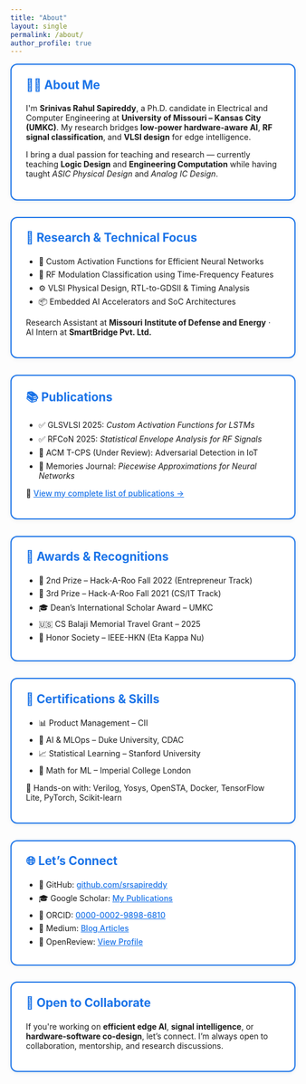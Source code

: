 ```yaml
---
title: "About"
layout: single
permalink: /about/
author_profile: true
---
```


<style>
:root {
  --blue: #1a73e8;
  --bg: #ffffff;
  --hover: #e9f3ff;
  --shadow: 0 2px 8px rgba(0, 0, 0, 0.05);
  --radius: 12px;
}

.about-section {
  border: 2px solid var(--blue);
  background: var(--bg);
  padding: 1.4rem 1.6rem;
  margin-bottom: 1.8rem;
  border-radius: var(--radius);
  box-shadow: var(--shadow);
  transition: 0.3s ease-in-out;
}

.about-section:hover {
  background: var(--hover);
  transform: scale(1.01);
}

.about-section h3 {
  margin-top: 0;
  color: var(--blue);
  font-size: 1.3rem;
  display: flex;
  align-items: center;
  gap: 0.5rem;
}

.about-section ul {
  padding-left: 1.4rem;
  margin-bottom: 0.6rem;
}

.about-section li {
  margin-bottom: 0.4rem;
}

a {
  color: var(--blue);
  font-weight: 500;
}

a:hover {
  text-decoration: underline;
}
</style>

<div class="about-section">
<h3>👨‍🎓 About Me</h3>
<p>
I'm <strong>Srinivas Rahul Sapireddy</strong>, a Ph.D. candidate in Electrical and Computer Engineering at <strong>University of Missouri – Kansas City (UMKC)</strong>. My research bridges <strong>low-power hardware-aware AI</strong>, <strong>RF signal classification</strong>, and <strong>VLSI design</strong> for edge intelligence.
</p>
<p>
I bring a dual passion for teaching and research — currently teaching <strong>Logic Design</strong> and <strong>Engineering Computation</strong> while having taught <em>ASIC Physical Design</em> and <em>Analog IC Design</em>.
</p>
</div>

<div class="about-section">
<h3>🧠 Research & Technical Focus</h3>
<ul>
  <li>🧮 Custom Activation Functions for Efficient Neural Networks</li>
  <li>📶 RF Modulation Classification using Time-Frequency Features</li>
  <li>⚙️ VLSI Physical Design, RTL-to-GDSII & Timing Analysis</li>
  <li>📦 Embedded AI Accelerators and SoC Architectures</li>
</ul>
<p>
Research Assistant at <strong>Missouri Institute of Defense and Energy</strong> · AI Intern at <strong>SmartBridge Pvt. Ltd.</strong>
</p>
</div>

<div class="about-section">
<h3>📚 Publications</h3>
<ul>
  <li>✅ GLSVLSI 2025: <em>Custom Activation Functions for LSTMs</em></li>
  <li>✅ RFCoN 2025: <em>Statistical Envelope Analysis for RF Signals</em></li>
  <li>📑 ACM T-CPS (Under Review): Adversarial Detection in IoT</li>
  <li>📖 Memories Journal: <em>Piecewise Approximations for Neural Networks</em></li>
</ul>
<p>📎 <a href="/publications/">View my complete list of publications →</a></p>
</div>

<div class="about-section">
<h3>🏅 Awards & Recognitions</h3>
<ul>
  <li>🥈 2nd Prize – Hack-A-Roo Fall 2022 (Entrepreneur Track)</li>
  <li>🥉 3rd Prize – Hack-A-Roo Fall 2021 (CS/IT Track)</li>
  <li>🎓 Dean’s International Scholar Award – UMKC</li>
  <li>🇺🇸 CS Balaji Memorial Travel Grant – 2025</li>
  <li>🏅 Honor Society – IEEE-HKN (Eta Kappa Nu)</li>
</ul>
</div>

<div class="about-section">
<h3>📜 Certifications & Skills</h3>
<ul>
  <li>📊 Product Management – CII</li>
  <li>🤖 AI & MLOps – Duke University, CDAC</li>
  <li>📈 Statistical Learning – Stanford University</li>
  <li>📐 Math for ML – Imperial College London</li>
</ul>
<p>💼 Hands-on with: Verilog, Yosys, OpenSTA, Docker, TensorFlow Lite, PyTorch, Scikit-learn</p>
</div>

<div class="about-section">
<h3>🌐 Let’s Connect</h3>
<ul>
  <li>🔗 GitHub: <a href="https://github.com/srsapireddy" target="_blank">github.com/srsapireddy</a></li>
  <li>🎓 Google Scholar: <a href="https://scholar.google.com/citations?user=08fgpdIAAAAJ" target="_blank">My Publications</a></li>
  <li>🧬 ORCID: <a href="https://orcid.org/0000-0002-9898-6810" target="_blank">0000-0002-9898-6810</a></li>
  <li>📝 Medium: <a href="https://medium.com/@srsapireddy" target="_blank">Blog Articles</a></li>
  <li>📄 OpenReview: <a href="https://openreview.net/profile?id=~Srinivas_Rahul_Sapireddy1" target="_blank">View Profile</a></li>
</ul>
</div>

<div class="about-section">
<h3>🚀 Open to Collaborate</h3>
<p>If you're working on <strong>efficient edge AI</strong>, <strong>signal intelligence</strong>, or <strong>hardware-software co-design</strong>, let’s connect. I’m always open to collaboration, mentorship, and research discussions.</p>
</div>

